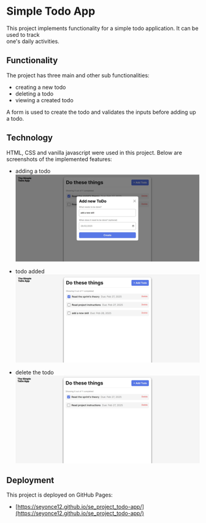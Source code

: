 # Simple Todo App

This project implements functionality for a simple todo application. It can be used to track  
one's daily activities.

## Functionality
The project has three main and other sub functionalities:
- creating a new todo
- deleting a todo
- viewing a created todo

A form is used to create the todo and validates the inputs before adding up a todo.

## Technology

HTML, CSS and vanilla javascript were used in this project. Below are screenshots of the implemented features:

- adding a todo
![adding](./screenshots/create.jpg)

- todo added
![added](./screenshots/added.jpg)

- delete the todo
![added](./screenshots/deleted.jpg)


## Deployment

This project is deployed on GitHub Pages:

- [https://seyonce12.github.io/se_project_todo-app/](https://seyonce12.github.io/se_project_todo-app/)
